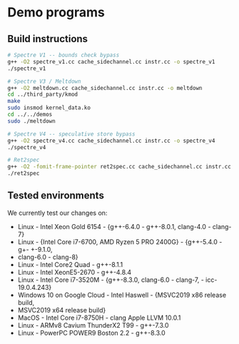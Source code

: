 # Demo programs

## Build instructions

```bash
# Spectre V1 -- bounds check bypass
g++ -O2 spectre_v1.cc cache_sidechannel.cc instr.cc -o spectre_v1
./spectre_v1

# Spectre V3 / Meltdown
g++ -O2 meltdown.cc cache_sidechannel.cc instr.cc -o meltdown
cd ../third_party/kmod
make
sudo insmod kernel_data.ko
cd ../../demos
sudo ./meltdown

# Spectre V4 -- speculative store bypass
g++ -O2 spectre_v4.cc cache_sidechannel.cc instr.cc -o spectre_v4
./spectre_v4

# Ret2spec
g++ -O2 -fomit-frame-pointer ret2spec.cc cache_sidechannel.cc instr.cc -o ret2spec
./ret2spec
```

## Tested environments

We currently test our changes on:
- Linux - Intel Xeon Gold 6154 - {g++-6.4.0 - g++-8.0.1, clang-4.0 - clang-7}
- Linux - {Intel Core i7-6700, AMD Ryzen 5 PRO 2400G} - {g++-5.4.0 - g+- +-9.1.0,
- clang-6.0 - clang-8}
- Linux - Intel Core2 Quad - g++-8.1.1
- Linux - Intel XeonE5-2670 - g++-4.8.4
- Linux - Intel Core i7-3520M - {g++-8.3.0, clang-6.0 - clang-7, - icc-19.0.4.243}
- Windows 10 on Google Cloud - Intel Haswell - {MSVC2019 x86 release build,
- MSVC2019 x64 release build}
- MacOS - Intel Core i7-8750H - clang Apple LLVM 10.0.1
- Linux - ARMv8 Cavium ThunderX2 T99 - g++-7.3.0
- Linux - PowerPC POWER9 Boston 2.2 - g++-8.3.0
